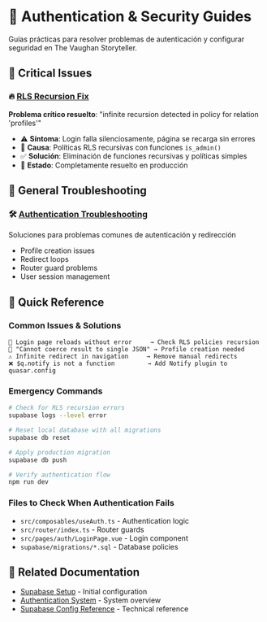 # 🔐 Authentication & Security Guides

Guías prácticas para resolver problemas de autenticación y configurar seguridad en The Vaughan Storyteller.

## 🚨 Critical Issues

### 🔥 [RLS Recursion Fix](./rls-recursion-fix.md)
**Problema crítico resuelto**: "infinite recursion detected in policy for relation 'profiles'"
- ⚠️ **Síntoma**: Login falla silenciosamente, página se recarga sin errores
- 🎯 **Causa**: Políticas RLS recursivas con funciones `is_admin()`
- ✅ **Solución**: Eliminación de funciones recursivas y políticas simples
- 🚀 **Estado**: Completamente resuelto en producción

## 🔧 General Troubleshooting

### 🛠️ [Authentication Troubleshooting](./authentication-troubleshooting.md)
Soluciones para problemas comunes de autenticación y redirección
- Profile creation issues
- Redirect loops
- Router guard problems  
- User session management

## 🎯 Quick Reference

### Common Issues & Solutions
```
🔄 Login page reloads without error     → Check RLS policies recursion
🚫 "Cannot coerce result to single JSON" → Profile creation needed
⚠️ Infinite redirect in navigation     → Remove manual redirects
❌ $q.notify is not a function         → Add Notify plugin to quasar.config
```

### Emergency Commands
```bash
# Check for RLS recursion errors
supabase logs --level error

# Reset local database with all migrations
supabase db reset

# Apply production migration
supabase db push

# Verify authentication flow
npm run dev
```

### Files to Check When Authentication Fails
- `src/composables/useAuth.ts` - Authentication logic
- `src/router/index.ts` - Router guards
- `src/pages/auth/LoginPage.vue` - Login component
- `supabase/migrations/*.sql` - Database policies

## 🔗 Related Documentation

- [Supabase Setup](../../getting-started/02-supabase-setup.md) - Initial configuration
- [Authentication System](../../getting-started/03-authentication-system.md) - System overview
- [Supabase Config Reference](../../reference/configurations/supabase-config.md) - Technical reference